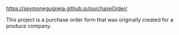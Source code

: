 https://seymonegugneja.github.io/purchaseOrder/


This project is a purchase order form that was originally created for a produce company. 
